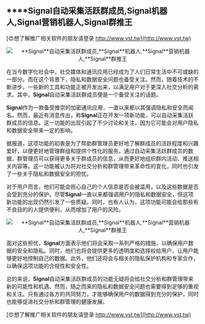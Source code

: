 ## ****Signal**自动采集活跃群成员,**Signal**机器人,**Signal**营销机器人,**Signal**群推王**

[😍想了解推广相关软件的朋友请登录 http://www.vst.tw](http://www.vst.tw)

 <center><img src="https://vst.tw/MP4/tuiguang/png/7.png" alt="**Signal**自动采集活跃群成员,**Signal**机器人,**Signal**营销机器人,**Signal**群推王"></center>

在当今数字化社会中，社交媒体和通讯应用已经成为了人们日常生活中不可或缺的一部分。而在这个背景下，隐私和数据安全问题也备受关注。然而，随着技术的不断进步，一些新的工具和功能正被开发出来，以满足用户对于更深入社交分析的需求。其中，**Signal**自动采集活跃群成员便是一个备受关注的话题。

**Signal**作为一款备受推崇的加密通讯应用，一直以来都以其强调隐私和安全而闻名。然而，最近有消息传出，称**Signal**正在开发一项新功能，可以自动采集活跃群成员的信息。这一功能的出现引起了不少讨论和关注，因为它可能会对用户隐私和数据安全带来一定的影响。

据报道，这项功能的初衷是为了帮助群管理员更好地了解群成员的活跃程度和兴趣爱好，以便更好地管理群组和提供个性化的服务。通过自动采集活跃群成员的数据，群管理员可以获得更多关于群成员的信息，从而更好地组织群内活动、推送相关内容等。这一功能被认为将对社交分析和群管理带来革命性的变化，同时也引发了一些关于隐私和数据安全的担忧。

对于用户而言，他们可能会担心自己的个人信息是否会被滥用，以及这些数据是否会受到充分的保护。尽管**Signal**一直以来都强调用户的隐私和数据安全，但这项新功能的出现仍然引发了一些质疑。同时，也有人认为，这项功能可能会给那些有不良目的的人提供便利，从而增加了用户的风险。

 <center><img src="https://vst.tw/MP4/tuiguang/png/8.png" alt="**Signal**自动采集活跃群成员,**Signal**机器人,**Signal**营销机器人,**Signal**群推王"></center>

面对这些担忧，**Signal**方面表示他们将会采取一系列严格的措施，以确保用户数据的安全和隐私。同时，他们也将会提供更多的透明度和选择权给用户，让用户能够更好地控制自己的数据。此外，他们还将会与相关的隐私保护机构和专家合作，以确保这项功能的合规性和安全性。

总的来说，**Signal**自动采集活跃群成员的功能无疑将会给社交分析和群管理带来新的可能性和机遇。然而，随之而来的隐私和数据安全问题也需要得到足够的重视和关注。只有通过各方的共同努力，才能够确保用户的数据得到充分的保护，同时也能够促进社交分析和群管理的健康发展。

[😍想了解推广相关软件的朋友请登录 http://www.vst.tw](http://www.vst.tw)



